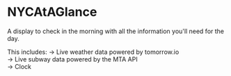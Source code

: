 # NYCAtAGlance
A display to check in the morning with all the information you'll need for the day.

This includes:
-> Live weather data powered by tomorrow.io<br>
-> Live subway data powered by the MTA API<br>
-> Clock<br>
